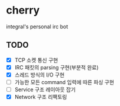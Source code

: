 # cherry
integral's personal irc bot

## TODO
  * [X] TCP 소켓 통신 구현
  * [X] IRC 패킷의 parsing 구현(부분적 완료)
  * [X] 스레드 방식의 I/O 구현
  * [ ] 가능한 모든 command 입력에 따른 파싱 구현
  * [ ] Service 구조 레이아웃 잡기
  * [X] Network 구조 리팩토링
